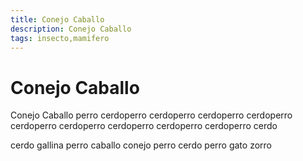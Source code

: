 ```yaml
---
title: Conejo Caballo
description: Conejo Caballo
tags: insecto,mamifero
---
```


# Conejo Caballo

Conejo Caballo perro cerdoperro cerdoperro cerdoperro cerdoperro cerdoperro cerdoperro cerdoperro cerdoperro cerdoperro cerdo

cerdo gallina perro caballo conejo perro cerdo perro gato zorro